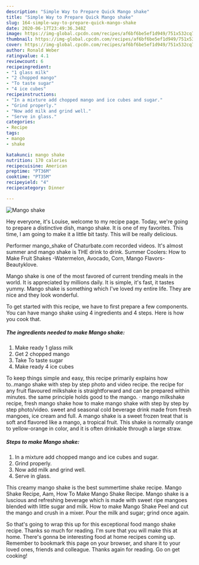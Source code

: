 ```yaml
---
description: "Simple Way to Prepare Quick Mango shake"
title: "Simple Way to Prepare Quick Mango shake"
slug: 164-simple-way-to-prepare-quick-mango-shake
date: 2020-06-17T23:49:36.348Z
image: https://img-global.cpcdn.com/recipes/af6bf6be5ef1d949/751x532cq70/mango-shake-recipe-main-photo.jpg
thumbnail: https://img-global.cpcdn.com/recipes/af6bf6be5ef1d949/751x532cq70/mango-shake-recipe-main-photo.jpg
cover: https://img-global.cpcdn.com/recipes/af6bf6be5ef1d949/751x532cq70/mango-shake-recipe-main-photo.jpg
author: Ronald Weber
ratingvalue: 4.1
reviewcount: 6
recipeingredient:
- "1 glass milk"
- "2 chopped mango"
- "To taste sugar"
- "4 ice cubes"
recipeinstructions:
- "In a mixture add chopped mango and ice cubes and sugar."
- "Grind properly."
- "Now add milk and grind well."
- "Serve in glass."
categories:
- Recipe
tags:
- mango
- shake

katakunci: mango shake 
nutrition: 170 calories
recipecuisine: American
preptime: "PT36M"
cooktime: "PT35M"
recipeyield: "4"
recipecategory: Dinner

---
```



![Mango shake](https://img-global.cpcdn.com/recipes/af6bf6be5ef1d949/751x532cq70/mango-shake-recipe-main-photo.jpg)

Hey everyone, it's Louise, welcome to my recipe page. Today, we're going to prepare a distinctive dish, mango shake. It is one of my favorites. This time, I am going to make it a little bit tasty. This will be really delicious.

Performer mango_shake of Chaturbate.com recorded videos. It&#39;s almost summer and mango shake is THE drink to drink. Summer Coolers: How to Make Fruit Shakes -Watermelon, Avocado, Corn, Mango Flavors-Beautyklove.

Mango shake is one of the most favored of current trending meals in the world. It is appreciated by millions daily. It is simple, it's fast, it tastes yummy. Mango shake is something which I've loved my entire life. They are nice and they look wonderful.


To get started with this recipe, we have to first prepare a few components. You can have mango shake using 4 ingredients and 4 steps. Here is how you cook that.

<!--inarticleads1-->

##### The ingredients needed to make Mango shake:

1. Make ready 1 glass milk
1. Get 2 chopped mango
1. Take To taste sugar
1. Make ready 4 ice cubes


To keep things simple and easy, this recipe primarily explains how to..mango shake with step by step photo and video recipe. the recipe for any fruit flavoured milkshake is straightforward and can be prepared within minutes. the same principle holds good to the mango. · mango milkshake recipe, fresh mango shake how to make mango shake with step by step by step photo/video. sweet and seasonal cold beverage drink made from fresh mangoes, ice cream and full. A mango shake is a sweet frozen treat that is soft and flavored like a mango, a tropical fruit. This shake is normally orange to yellow-orange in color, and it is often drinkable through a large straw. 

<!--inarticleads2-->

##### Steps to make Mango shake:

1. In a mixture add chopped mango and ice cubes and sugar.
1. Grind properly.
1. Now add milk and grind well.
1. Serve in glass.


This creamy mango shake is the best summertime shake recipe. Mango Shake Recipe, Aam, How To Make Mango Shake Recipe. Mango shake is a luscious and refreshing beverage which is made with sweet ripe mangoes blended with little sugar and milk. How to make Mango Shake Peel and cut the mango and crush in a mixer. Pour the milk and sugar; grind once again. 

So that's going to wrap this up for this exceptional food mango shake recipe. Thanks so much for reading. I'm sure that you will make this at home. There's gonna be interesting food at home recipes coming up. Remember to bookmark this page on your browser, and share it to your loved ones, friends and colleague. Thanks again for reading. Go on get cooking!
